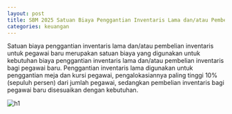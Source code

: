 ```yaml
---
layout: post
title: SBM 2025 Satuan Biaya Penggantian Inventaris Lama dan/atau Pembelian Inventaris untuk Pegawai Baru
categories: keuangan
---
```


Satuan biaya penggantian inventaris lama dan/atau pembelian inventaris untuk pegawai baru merupakan satuan biaya yang digunakan untuk kebutuhan biaya penggantian inventaris lama dan/atau pembelian inventaris bagi pegawai baru. Penggantian inventaris lama digunakan untuk penggantian meja dan kursi pegawai, pengalokasiannya paling tinggi 10% (sepuluh persen) dari jumlah pegawai, sedangkan pembelian inventaris bagi pegawai baru disesuaikan dengan kebutuhan.

![h1](https://blogger.googleusercontent.com/img/b/R29vZ2xl/AVvXsEhDzcIKkfyrztFqLAqTSVpSKY_5Nwctq3aMAdKExsR7cSJBgCpw9oh2-lZSZcz7LnOo5U8uF1G4ICnPtmEabVzYGAM_AL1s1RGMNJ6NzkUTv2kJUJWsU2VqaXBAqxoZ_kjJ3teOyPlgtmwmva7ErzThukbci6oiLl1r9ayt_Yths1OAbg/s1600/SBM_2025_Page_082.jpg)